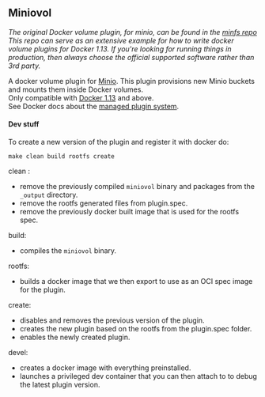 Miniovol
---
_The original Docker volume plugin, for minio, can be found in the [minfs repo](https://github.com/minio/minfs#docker-plugin)  
This repo can serve as an extensive example for how to write docker volume plugins for Docker 1.13._
*If you're looking for running things in production, then always choose the official supported software rather than 3rd party.*

A docker volume plugin for [Minio](https://minio.io/). This plugin provisions
new Minio buckets and mounts them inside Docker volumes.  
Only compatible with [Docker 1.13](https://github.com/docker/docker/releases)
and above.  
See Docker docs about the [managed plugin system](https://docs.docker.com/engine/extend/#/installing-and-using-a-plugin).  




#### Dev stuff
To create a new version of the plugin and register it with docker do:  
```
make clean build rootfs create  
```

clean :
* remove the previously compiled `miniovol` binary and packages from
the `_output` directory.  
* remove the rootfs generated files from plugin.spec.  
* remove the previously docker built image that is used for the rootfs spec.  

build:
* compiles the `miniovol` binary.  

rootfs:
* builds a docker image that we then export to use as an OCI spec image for the
plugin.  

create:
* disables and removes the previous version of the plugin.  
* creates the new plugin based on the rootfs from the plugin.spec folder.  
* enables the newly created plugin.  

devel:
* creates a docker image with everything preinstalled.  
* launches a privileged dev container that you can then attach to to debug the
latest plugin version.  
